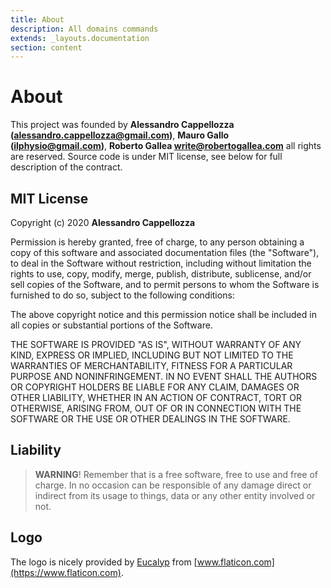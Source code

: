 ```yaml
---
title: About
description: All domains commands
extends: _layouts.documentation
section: content
---
```


# About
This project was founded by **Alessandro Cappellozza (alessandro.cappellozza@gmail.com)**, **Mauro Gallo (ilphysio@gmail.com)**, **Roberto Gallea write@robertogallea.com** all rights are reserved.
Source code is under MIT license, see below for full description of the contract.

## MIT License

Copyright (c) 2020 **Alessandro Cappellozza**

Permission is hereby granted, free of charge, to any person obtaining a copy
of this software and associated documentation files (the "Software"), to deal
in the Software without restriction, including without limitation the rights
to use, copy, modify, merge, publish, distribute, sublicense, and/or sell
copies of the Software, and to permit persons to whom the Software is
furnished to do so, subject to the following conditions:

The above copyright notice and this permission notice shall be included in all
copies or substantial portions of the Software.

THE SOFTWARE IS PROVIDED "AS IS", WITHOUT WARRANTY OF ANY KIND, EXPRESS OR
IMPLIED, INCLUDING BUT NOT LIMITED TO THE WARRANTIES OF MERCHANTABILITY,
FITNESS FOR A PARTICULAR PURPOSE AND NONINFRINGEMENT. IN NO EVENT SHALL THE
AUTHORS OR COPYRIGHT HOLDERS BE LIABLE FOR ANY CLAIM, DAMAGES OR OTHER
LIABILITY, WHETHER IN AN ACTION OF CONTRACT, TORT OR OTHERWISE, ARISING FROM,
OUT OF OR IN CONNECTION WITH THE SOFTWARE OR THE USE OR OTHER DEALINGS IN THE
SOFTWARE.

## Liability

> **WARNING**!
> Remember that is a free software, free to use and free of charge. In no occasion can be responsible of any damage direct or indirect from its usage to things, data or any other entity involved or not.


## Logo

The logo is nicely provided by [Eucalyp](https://www.flaticon.com/authors/eucalyp) from [www.flaticon.com](https://www.flaticon.com).





